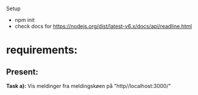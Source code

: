 Setup
* npm init
* check docs for https://nodejs.org/dist/latest-v6.x/docs/api/readline.html

# requirements:

## Present: 

**Task a):** Vis meldinger fra meldingskøen på "http//localhost:3000/"